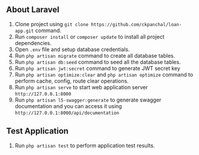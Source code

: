 ## About Laravel

1. Clone project using `git clone https://github.com/ckpanchal/loan-app.git` command.
2. Run `composer install` or `composer update` to install all project dependencies.
3. Open `.env` file and setup database credentials.
4. Run `php artisan migrate` command to create all database tables.
5. Run `php artisan db:seed` command to seed all the database tables.
6. Run `php artisan jwt:secret` command to generate JWT secret key
7. Run `php artisan optimize:clear` and `php artisan optimize` command to perform cache, config, route clear operations.
8. Run `php artisan serve` to start web application server `http://127.0.0.1:8000`
9. Run `php artisan l5-swagger:generate` to generate swagger documentation and you can access it using `http://127.0.0.1:8000/api/documentation`


## Test Application

1. Run `php artisan test` to perform application test results.
